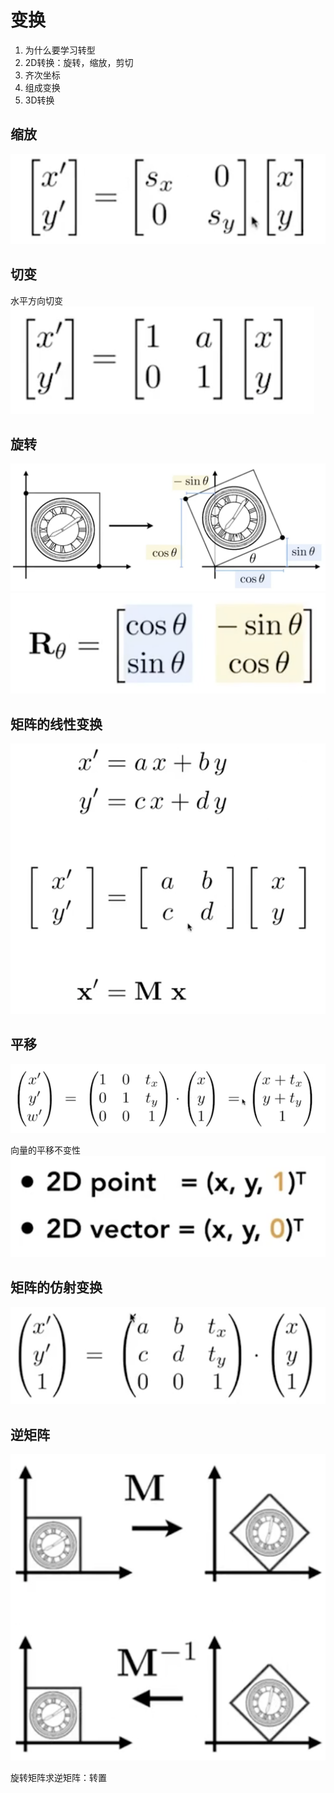 # 变换

1. 为什么要学习转型
2. 2D转换：旋转，缩放，剪切
3. 齐次坐标
4. 组成变换
5. 3D转换

## 缩放
![](2020-05-10-13-20-46.png)

## 切变
水平方向切变  
![](2020-05-10-13-29-43.png)

## 旋转
![](2020-05-10-13-31-46.png)
![](2020-05-10-13-31-42.png)

## 矩阵的线性变换
![](2020-05-10-13-38-39.png)

## 平移
![](2020-05-10-13-47-57.png)

向量的平移不变性
![](2020-05-10-13-49-37.png)

## 矩阵的仿射变换
![](2020-05-10-13-54-35.png)

## 逆矩阵
![](2020-05-10-13-58-40.png)

旋转矩阵求逆矩阵：转置